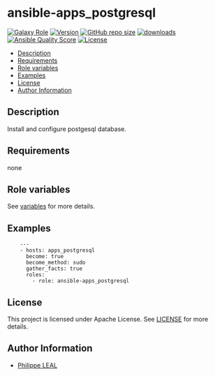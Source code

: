 # ansible-apps_postgresql

[![Galaxy Role](https://img.shields.io/badge/galaxy-apps_postgresql-purple?style=flat)](https://galaxy.ansible.com/lotusnoir/apps_postgresql)
[![Version](https://img.shields.io/github/release/lotusnoir/ansible-apps_postgresql.svg)](https://github.com/lotusnoir/ansible-apps_postgresql/releases/latest)
[![GitHub repo size](https://img.shields.io/github/repo-size/lotusnoir/ansible-apps_postgresql?color=orange&style=flat)](https://galaxy.ansible.com/lotusnoir/apps_postgresql)
[![downloads](https://img.shields.io/ansible/role/d/)](https://galaxy.ansible.com/lotusnoir/apps_postgresql)
[![Ansible Quality Score](https://img.shields.io/ansible/quality/)](https://galaxy.ansible.com/lotusnoir/apps_postgresql)
[![License](https://img.shields.io/badge/license-Apache--2.0-brightgreen?style=flat)](https://opensource.org/licenses/Apache-2.0)

<!-- START doctoc generated TOC please keep comment here to allow auto update -->
<!-- DON'T EDIT THIS SECTION, INSTEAD RE-RUN doctoc TO UPDATE -->

- [Description](#description)
- [Requirements](#requirements)
- [Role variables](#role-variables)
- [Examples](#examples)
- [License](#license)
- [Author Information](#author-information)

<!-- END doctoc generated TOC please keep comment here to allow auto update -->

## Description

Install and configure postgesql database.
## Requirements

none

## Role variables

See [variables](/defaults/main.yml) for more details.

## Examples

        ---
        - hosts: apps_postgresql
          become: true
          become_method: sudo
          gather_facts: true
          roles:
            - role: ansible-apps_postgresql


## License

This project is licensed under Apache License. See [LICENSE](/LICENSE) for more details.

## Author Information

- [Philippe LEAL](https://github.com/lotusnoir)
